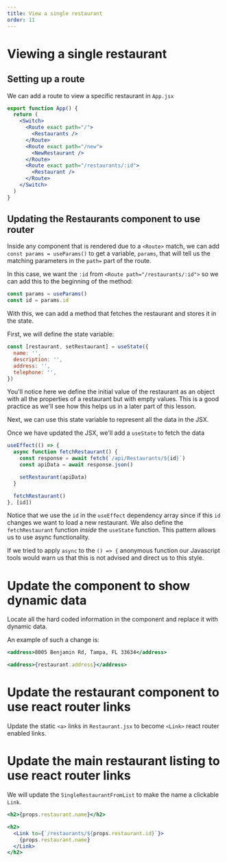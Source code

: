 ```yaml
---
title: View a single restaurant
order: 11
---
```


# Viewing a single restaurant

## Setting up a route

We can add a route to view a specific restaurant in `App.jsx`

```jsx
export function App() {
  return (
    <Switch>
      <Route exact path="/">
        <Restaurants />
      </Route>
      <Route exact path="/new">
        <NewRestaurant />
      </Route>
      <Route exact path="/restaurants/:id">
        <Restaurant />
      </Route>
    </Switch>
  )
}
```

## Updating the Restaurants component to use router

Inside any component that is rendered due to a `<Route>` match, we can add
`const params = useParams()` to get a variable, `params`, that will tell us the
matching parameters in the `path=` part of the route.

In this case, we want the `:id` from `<Route path="/restaurants/:id">` so we can
add this to the beginning of the method:

```javascript
const params = useParams()
const id = params.id
```

With this, we can add a method that fetches the restaurant and stores it in the
state.

First, we will define the state variable:

```javascript
const [restaurant, setRestaurant] = useState({
  name: '',
  description: '',
  address: '',
  telephone: '',
})
```

You'll notice here we define the initial value of the restaurant as an object
with all the properties of a restaurant but with empty values. This is a good
practice as we'll see how this helps us in a later part of this lesson.

Next, we can use this state variable to represent all the data in the JSX.

Once we have updated the JSX, we'll add a `useState` to fetch the data

```javascript
useEffect(() => {
  async function fetchRestaurant() {
    const response = await fetch(`/api/Restaurants/${id}`)
    const apiData = await response.json()

    setRestaurant(apiData)
  }

  fetchRestaurant()
}, [id])
```

Notice that we use the `id` in the `useEffect` dependency array since if this
`id` changes we want to load a new restaurant. We also define the
`fetchRestaurant` function _inside_ the `useState` function. This pattern allows
us to use async functionality.

If we tried to apply `async` to the `() => {` anonymous function our Javascript
tools would warn us that this is not advised and direct us to this style.

# Update the component to show dynamic data

Locate all the hard coded information in the component and replace it with
dynamic data.

An example of such a change is:

```jsx
<address>8005 Benjamin Rd, Tampa, FL 33634</address>
```

```jsx
<address>{restaurant.address}</address>
```

# Update the restaurant component to use react router links

Update the static `<a>` links in `Restaurant.jsx` to become `<Link>` react
router enabled links.

# Update the main restaurant listing to use react router links

We will update the `SingleRestaurantFromList` to make the name a clickable
`Link`.

```jsx
<h2>{props.restaurant.name}</h2>
```

```jsx
<h2>
  <Link to={`/restaurants/${props.restaurant.id}`}>
    {props.restaurant.name}
  </Link>
</h2>
```

<GithubCommitViewer repo="gstark/TacoTuesday" commit="35cb2c72c331d4316804f95ed4f1cdaad203f59a" />
